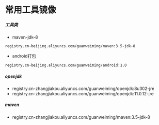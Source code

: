 # 常用工具镜像

##### 工具类

* maven-jdk-8

```bash
registry.cn-beijing.aliyuncs.com/guanweiming/maven:3.5-jdk-8
```

* android打包
```bash
registry.cn-beijing.aliyuncs.com/guanweiming/android:1.0
```

##### openjdk

* registry.cn-zhangjiakou.aliyuncs.com/guanweiming/openjdk:8u302-jre
* registry.cn-zhangjiakou.aliyuncs.com/guanweiming/openjdk:11.0.12-jre

##### maven

* registry.cn-zhangjiakou.aliyuncs.com/guanweiming/maven:3.5-jdk-8